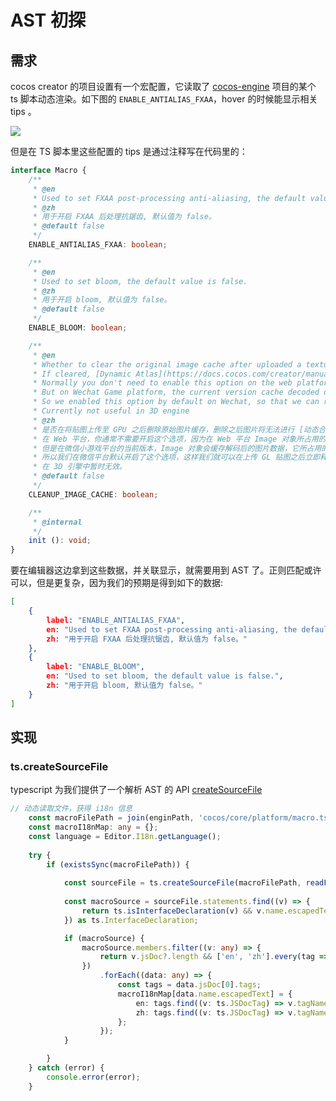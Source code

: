 # AST 初探

## 需求

cocos creator 的项目设置有一个宏配置，它读取了 [cocos-engine](https://github.com/cocos/cocos-engine/blob/v3.7.0/cocos/core/platform/macro.ts) 项目的某个 ts 脚本动态渲染。如下图的 `ENABLE_ANTIALIAS_FXAA`，hover 的时候能显示相关 tips 。

<img src="https://user-images.githubusercontent.com/35713518/207286655-24c179e4-315c-4606-9c1a-013c579ee1bc.png">

但是在 TS 脚本里这些配置的 tips 是通过注释写在代码里的：

```typescript
interface Macro {
    /**
     * @en
     * Used to set FXAA post-processing anti-aliasing, the default value is false.
     * @zh
     * 用于开启 FXAA 后处理抗锯齿, 默认值为 false。
     * @default false
     */
    ENABLE_ANTIALIAS_FXAA: boolean;

    /**
     * @en
     * Used to set bloom, the default value is false.
     * @zh
     * 用于开启 bloom, 默认值为 false。
     * @default false
     */
    ENABLE_BLOOM: boolean;

    /**
     * @en
     * Whether to clear the original image cache after uploaded a texture to GPU.
     * If cleared, [Dynamic Atlas](https://docs.cocos.com/creator/manual/en/advanced-topics/dynamic-atlas.html) will not be supported.
     * Normally you don't need to enable this option on the web platform, because Image object doesn't consume too much memory.
     * But on Wechat Game platform, the current version cache decoded data in Image object, which has high memory usage.
     * So we enabled this option by default on Wechat, so that we can release Image cache immediately after uploaded to GPU.
     * Currently not useful in 3D engine
     * @zh
     * 是否在将贴图上传至 GPU 之后删除原始图片缓存，删除之后图片将无法进行 [动态合图](https://docs.cocos.com/creator/manual/zh/advanced-topics/dynamic-atlas.html)。
     * 在 Web 平台，你通常不需要开启这个选项，因为在 Web 平台 Image 对象所占用的内存很小。
     * 但是在微信小游戏平台的当前版本，Image 对象会缓存解码后的图片数据，它所占用的内存空间很大。
     * 所以我们在微信平台默认开启了这个选项，这样我们就可以在上传 GL 贴图之后立即释放 Image 对象的内存，避免过高的内存占用。
     * 在 3D 引擎中暂时无效。
     * @default false
     */
    CLEANUP_IMAGE_CACHE: boolean;

    /**
     * @internal
     */
    init (): void;
}

```

要在编辑器这边拿到这些数据，并关联显示，就需要用到 AST 了。正则匹配或许可以，但是更复杂，因为我们的预期是得到如下的数据:

```json
[
    {
        label: "ENABLE_ANTIALIAS_FXAA",
        en: "Used to set FXAA post-processing anti-aliasing, the default value is false.",
        zh: "用于开启 FXAA 后处理抗锯齿, 默认值为 false。"
    },
    {
        label: "ENABLE_BLOOM",
        en: "Used to set bloom, the default value is false.",
        zh: "用于开启 bloom, 默认值为 false。"
    }
]
```

## 实现

### ts.createSourceFile

typescript 为我们提供了一个解析 AST 的 API [createSourceFile](https://github.com/microsoft/TypeScript/wiki/Using-the-Compiler-API)

```ts
// 动态读取文件，获得 i18n 信息
    const macroFilePath = join(enginPath, 'cocos/core/platform/macro.ts');
    const macroI18nMap: any = {};
    const language = Editor.I18n.getLanguage();
    
    try {
        if (existsSync(macroFilePath)) {
        
            const sourceFile = ts.createSourceFile(macroFilePath, readFileSync(macroFilePath).toString(), ts.ScriptTarget.Latest, true);
    
            const macroSource = sourceFile.statements.find((v) => {
                return ts.isInterfaceDeclaration(v) && v.name.escapedText === 'Macro';
            }) as ts.InterfaceDeclaration;

            if (macroSource) {
                macroSource.members.filter((v: any) => {
                    return v.jsDoc?.length && ['en', 'zh'].every(tag => v.jsDoc[0].tags.some((o: ts.JSDocTag) => o.tagName.escapedText === tag));
                })
                    .forEach((data: any) => {
                        const tags = data.jsDoc[0].tags;
                        macroI18nMap[data.name.escapedText] = {
                            en: tags.find((v: ts.JSDocTag) => v.tagName.escapedText === 'en').comment,
                            zh: tags.find((v: ts.JSDocTag) => v.tagName.escapedText === 'zh').comment,
                        };
                    });
            }

        }
    } catch (error) {
        console.error(error);
    }
```